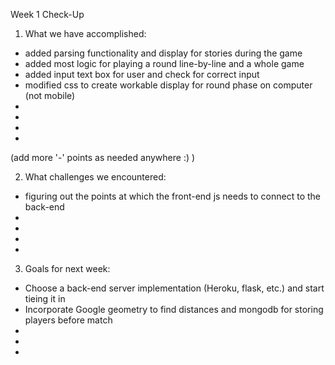 Week 1 Check-Up

1. What we have accomplished:

- added parsing functionality and display for stories during the game
- added most logic for playing a round line-by-line and a whole game
- added input text box for user and check for correct input
- modified css to create workable display for round phase on computer (not mobile)
-
-
-
- 

(add more '-' points as needed anywhere :) )

2. What challenges we encountered:

- figuring out the points at which the front-end js needs to connect to the back-end
-
-
-
-

3. Goals for next week:

- Choose a back-end server implementation (Heroku, flask, etc.) and start tieing it in
- Incorporate Google geometry to find distances and mongodb for storing players before match
-
-
-